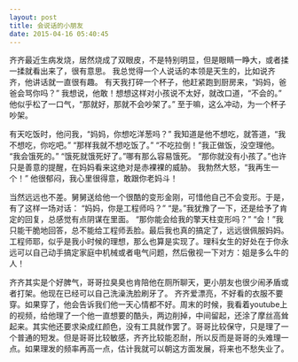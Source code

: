 ```yaml
---
layout: post
title: 会说话的小朋友
date: 2015-04-16 05:40:45
---
```




齐齐最近生病发烧，居然烧成了双眼皮，不是特别明显，但是眼睛一睁大，或者揉一揉就看出来了，很有意思。
我总觉得一个人说话的本领是天生的，比如说齐齐，他讲话就一直很有趣。
有天我打碎一个杯子，他赶紧跑到厨房来，“妈妈，爸爸会骂你吗？”
我想说，他敢！想想这样对小孩说不太好，就改口道，“不会的。”
他似乎松了一口气，“那就好，那就不会吵架了。”
至于嘛，这么冲动，为一个杯子吵架。
 
有天吃饭时，他问我，“妈妈，你想吃洋葱吗？”
我知道是他不想吃，就答道，“我不想吃，你吃吧。”
“那样我就不想吃饭了。”
“不吃拉倒！”我正做饭，没空理他。
“我会饿死的。”
“饿死就饿死好了。”哪有那么容易饿死。
“那你就没有小孩了。”也许只是善意的提醒，在妈妈看来这绝对是赤裸裸的威胁。
我勃然大怒，“我再生一个！”
他很郁闷，我心里很得意，敢跟你老妈斗！
 
当然远远也不差。舅舅送给他一个很酷的变形金刚，可惜他自己不会变形。于是，有了这样一场对话：
“妈妈，你是工程师吗？”
“是。”我犹豫了一下，还是给予了肯定的回复，总感觉有点阴谋在里面。
“那你能会给我的擎天柱变形吗？”
“会！”我只能干脆地回答，总不能给工程师丢脸。最后我也真的搞定了，远远很佩服妈妈。
工程师耶，似乎是我小时候的理想，那么也算是实现了。理科女生的好处在于你永远可以自己动手搞定家庭中机械或者电气问题，然后傲视一下对方：姐是多么牛的人！
 
齐齐其实是个好脾气，哥哥拉臭臭也肯陪他在厕所聊天，更小朋友也很少闹矛盾或者打架。他现在已经可以自己洗澡洗脸刷牙了。
齐齐爱漂亮，不好看的衣服不要穿。如果穿了，他会告诉我们他一天心情都不好。周末的时候，我看着youtube上的视频，给他理了一个他一直想要的酷头，两边削掉，中间留起，还涂了摩丝高耸起来。其实他还要求染成红颜色，没有工具就作罢了。哥哥比较保守，只是理了一个普通的短发。但是哥哥比较敏感，齐齐比较能忍耐，所以反而是哥哥的头难理一点。如果理发的频率再高一点，估计我就可以朝这方面发展，将来也不愁失业了。


